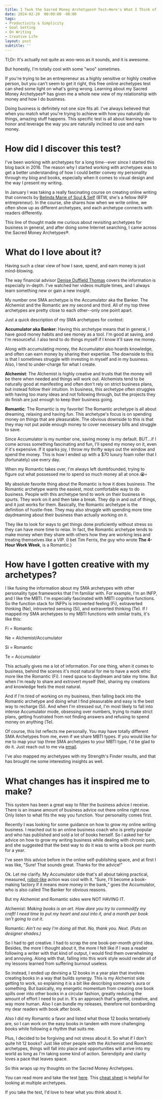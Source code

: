 ```yaml
---
title: I Took the Sacred Money Archetypes® Test—Here's What I Think of It
date: 2024-02-20  00:00:00 -08:00
tags:
- Productivity & Simplicity 
- Goal Setting 
- On Writing 
- Creative Life 
layout: post
subtitle: ''
---
```

Tl;Dr: It's actually not quite as woo-woo as it sounds, and it is awesome.

But honestly, I'm totally cool with some "woo" sometimes.

If you're trying to be an entrepreneur as a highly sensitive or highly creative person, but you can't seem to get it right, this free online archetypes test can shed some light on what's going wrong. Learning about my Sacred Money Archetypes® has given me a whole new view of my relationship with money and how I do business.

Doing business is definitely not one size fits all. I've always believed that when you match what you're trying to achieve with how you naturally do things, amazing stuff happens. This specific test is all about learning how to honor and leverage the way you are naturally inclined to use and earn money.

# How did I discover this test?

I've been working with archetypes for a long time--ever since I started this blog back in 2016. The reason why I started working with archetypes was to get a better understanding of how I could better convey my personality through my blog and books, especially when it comes to visual design and the way I present my writing.

In January I was taking a really fascinating course on creating online writing that connects by [Belinda Marie of Soul & Self](https://soulandself.com/blog/creating-content-that-doesnt-make-you-cringe) (BTW, she's a fellow INFP entrepreneur). In the course, she shares how when we write online, we often show up as different archetypes, and each archetype connects with readers differently.

This line of thought made me curious about revisiting archetypes for business in general, and after doing some Internet searching, I came across the Sacred Money Archetypes®.


# What do I love about it?

Having such a clear view of how I save, spend, and earn money is just mind-blowing.

The way financial advisor [Denise Duffield Thomas](https://www.denisedt.com/blog/8-sacred-money-archetypes-what-are-they-how-to-use-them) covers the information is especially in-depth. I've watched her videos multiple times, and I always learn something new or gain a new insight.

My number one SMA archetype is the Accumulator aka the Banker. The Alchemist and the Romantic are my second and third. All of my top three archetypes are pretty close to each other--only one point apart.

Just a quick description of my SMA archetypes for context:

**Accumulator aka Banker**: Having this archetype means that in general, I have good money habits and see money as a tool. I'm good at saving, and I'm resourceful. I also tend to do things myself if I know it'll save me money.

Along with accumulating money, the Accumulator also hoards knowledge, and often can earn money by sharing their expertise. The downside to this is that I sometimes struggle with investing in myself and in my business. Also, I tend to under-charge for what I create.

**Alchemist**: The Alchemist is highly creative and trusts that the money will be there when needed and things will work out. Alchemists tend to be naturally good at manifesting and often don't rely on strict business plans, but instead follow their intuition. In business, this archetype often struggles with having too many ideas and not following through, but the projects they do finish are just enough to keep their business going.

**Romantic**:  The Romantic is my favorite! The Romantic archetype is all about dreaming, relaxing and having fun. This archetype's focus is on spending money on things that are pleasurable. The obvious downside to this is that they may not put aside enough money to cover necessary bills and struggle to save.

Since Accumulator is my number one, saving money is my default. BUT...if I come across something fascinating and fun, I'll spend my money on it, even if it's expensive. If it sparks joy, I throw my thrifty ways out the window and spend the money. This is how I ended up with a $70 luxury foam roller that I (fortunately) use every day.

When my Romantic takes over, I'm always left dumbfounded, trying to figure out what possessed me to spend so much money all at once.😭💀

My absolute favorite thing about the Romantic is how it does business. The Romantic archetype wants the easiest, most comfortable way to do business. People with this archetype tend to work on their business in spurts. They work on it and then take a break. They dip in and out of things, and it just works for them. Basically, the Romantic archetype is the definition of hustle-free. They may also struggle with spending more time daydreaming about their business than actually working on it.

They like to look for ways to get things done proficiently without stress so they can have more time to relax. In fact, the Romantic archetype tends to make money when they share with others how they are working less and treating themselves like a VIP.  (I bet Tim Ferris, the guy who wrote **The 4-Hour Work Week**, is a Romantic.)


# How have I gotten creative with my archetypes?

I like fusing the information about my SMA archetypes with other personality type frameworks that I'm familiar with.  For example, I'm an INFP, and I like the MBTI. I'm especially fascinated with MBTI cognitive functions. So the function stack for INFPs is introverted feeling (Fi), extraverted thinking (Ne), introverted sensing (Si), and extraverted thinking (Te). If I mapped my SMA archetypes to my MBTI functions with similar traits, it's like this:

Fi = Romantic

Ne = Alchemist/Accumulator

Si = Romantic

Te = Accumulator

This actually gives me a lot of information. For one thing, when it comes to business, behind the scenes it's most natural for me to have a work ethic more like the Romantic (Fi). I need space to daydream and take my time. But when I'm ready to share and extrovert myself (Ne), sharing my creations and knowledge feels the most natural.

And if I'm tired of working on my business, then falling back into the Romantic archetype and doing what I find pleasurable and easy is the best way to recharge (Si). And when I'm stressed out, I'm most likely to fall into intense Accumulator mode, obsessing over numbers, trying to make strict plans, getting frustrated from not finding answers and refusing to spend money on anything (Te).

Of course, this list reflects me personally. You may have totally different SMA Archetypes from me, even if we share MBTI types. If you would like for me to map your top three SMA archetypes to your MBTI type, I'd be glad to do it. Just reach out to me via [email](https://arcadiapage.com/aboutme/).

I've also mapped my archetypes with my Strength's Finder results, and that has brought me some interesting insights as well.

# What changes has it inspired me to make?

This system has been a great way to filter the business advice I receive. There is an insane amount of business advice out there online right now. Only listen to what fits the way you function. Your personality comes first.

Recently I was looking for some guidance on how to grow my online writing business. I reached out to an online business coach who is pretty popular and who has published and sold a lot of books herself. So I asked her for advice on how to grow my writing business while dealing with chronic pain, and she suggested that the best way to do it was to write a book per month for a year.

I've seen this advice before in the online self-publishing space, and at first I was like, "Sure! That sounds great. Thanks for the advice!"

Ok. Let me clarify. My Accumulator side that's all about taking practical, measured, [robot-like](https://arcadiapage.com/2023-12-31-being-a-productive-human-is-simple/) action was cool with it. "Sure, I'll become a book-making factory if it means more money in the bank,“ goes the Accumulator, who is also called The Banker for obvious reasons.

But my Alchemist and Romantic sides were NOT HAVING IT.

Alchemist: *Making books is an art. How dare you try to commodify my craft! I need time to put my heart and soul into it, and a month per book isn't going to cut it.*

Romantic: *Ain't no way I'm doing all that. No, thank you. Next. (Puts on designer shades.)*

So I had to get creative. I had to scrap the one book-per-month grind idea. Besides, the more I thought about it, the more I feIt like if I was a reader following a writer with that kind of output, I would find them overwhelming and annoying. Along with that, falling into this work style would render all of my lessons learned from suffering burnout useless.

So instead, I ended up devising a 12 books in a year plan that involves creating books in a way that builds synergy. This is my Alchemist side getting to work, so explaining it is a bit like describing someone's aura or something. But basically, my energetic momentum from creating one book spills over into other books in a circular fashion, greatly reducing the amount of effort I need to put in. It's an approach that's gentle, creative, and way more human. Also I can bundle my releases, therefore not bombarding my dear readers with book after book.

Also I did my Romantic a favor and listed what those 12 books tentatively are, so I can work on the easy books in tandem with more challenging books while following a rhythm that suits me.

Plus, I decided to be forgiving and not stress about it. So what if I don't quite hit 12 books? Just like other people with the Alchemist and Romantic archetypes, things will fall into place and opportunities will arrive into my world as long as I'm taking some kind of action. Serendipity and clarity loves a pace that leaves space.

So this wraps up my thoughts on the Sacred Money Archetypes.

You can read more and take the test [here](https://www.denisedt.com/blog/8-sacred-money-archetypes-what-are-they-how-to-use-them). This [cheat sheet](https://www.denisedt.com/cheat) is helpful for looking at multiple archetypes.

If you take the test, I'd love to hear what you think about it.









